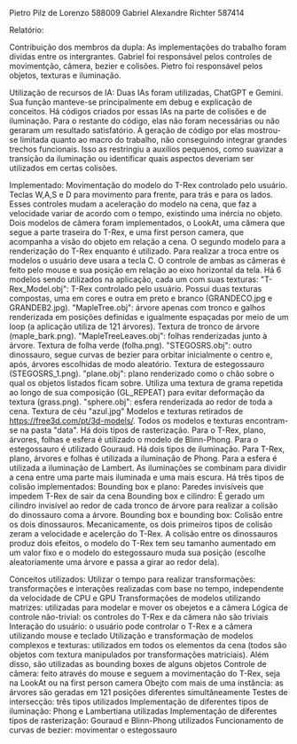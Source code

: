 Pietro Pilz de Lorenzo 588009
Gabriel Alexandre Richter 587414

Relatório:

Contribuição dos membros da dupla:
As implementações do trabalho foram dividas entre os intergrantes. Gabriel foi responsável pelos controles de movimentção, câmera, bezier e colisões. Pietro foi responsável pelos objetos, texturas e iluminação.

Utilização de recursos de IA:
Duas IAs foram utilizadas, ChatGPT e Gemini. Sua função manteve-se principalmente em debug e explicação de conceitos. Há códigos criados por essas IAs na parte de colisões e de iluminação. Para o restante do código, elas não foram necessárias ou não geraram um resultado satisfatório. A geração de código por elas mostrou-se limitada quanto ao macro do trabalho, não conseguindo integrar grandes trechos funcionais. Isso as restringiu a auxilios pequenos, como suavizar a transição da iluminação ou identificar quais aspectos deveriam ser utilizados em certas colisões.

Implementado:
Movimentação do modelo do T-Rex controlado pelo usuário. Teclas W,A,S e D para movimento para frente, para trás e para os lados. Esses controles mudam a aceleração do modelo na cena, que faz a velocidade variar de acordo com o tempo, existindo uma inércia no objeto.
Dois modelos de câmera foram implementados, o LookAt, uma câmera que segue a parte traseira do T-Rex, e uma first person camera, que acompanha a visão do objeto em relação a cena. O segundo modelo para a renderização do T-Rex enquanto é utilizado. Para realizar a troca entre os modelos o usuário deve usara a tecla C. O controle de ambas as câmeras é feito pelo mouse e sua posição em relação ao eixo horizontal da tela.
Há 6 modelos sendo utilizados na aplicação, cada um com suas texturas: 
"T-Rex_Model.obj": T-Rex controlado pelo usuário. Possui duas texturas compostas, uma em cores e outra em preto e branco (GRANDECO.jpg e GRANDEB2.jpg).
"MapleTree.obj": árvore apenas com tronco e galhos renderizada em posições definidas e igualmente espaçadas por meio de um loop (a aplicação utiliza de 121 árvores). Textura de tronco de árvore (maple_bark.png).
"MapleTreeLeaves.obj": folhas renderizadas junto à árvore. Textura de folha verde (folha.png).
"STEGOSRS.obj": outro dinossauro, segue curvas de bezier para orbitar inicialmente o centro e, após, árvores escolhidas de modo aleatório. Textura de estegossauro (STEGOSRS_1.png).
"plane.obj": plano renderizado como o chão sobre o qual os objetos listados ficam sobre. Utiliza uma textura de grama repetida ao longo de sua composição (GL_REPEAT) para evitar deformação da textura (grass.png).
"sphere.obj": esfera renderizada ao redor de toda a cena. Textura de céu "azul.jpg"
Modelos e texturas retirados de https://free3d.com/pt/3d-models/.
Todos os modelos e texturas encontram-se na pasta "data".
Há dois tipos de rasterização. Para o T-Rex, plano, árvores, folhas e esfera é utilizado o modelo de Blinn-Phong. Para o estegossauro é utilizado Gouraud.
Há dois tipos de iluminação. Para T-Rex, plano, árvores e folhas é utilizada a iluminação de Phong. Para a esfera é utilizada a iluminação de Lambert.
As iluminações se combinam para dividir a cena entre uma parte mais iluminada e uma mais escura.
Há três tipos de colisão implementados:
Bounding box e plano: Paredes invisíveis que impedem T-Rex de sair da cena
Bounding box e cilindro: É gerado um cilindro invisível ao redor de cada tronco de árvore para realizar a colisão do dinossauro coma a árvore.
Bounding box e bounding box: Colisão entre os dois dinossauros.
Mecanicamente, os dois primeiros tipos de colisão zeram a velocidade e acelerção do T-Rex. A colisão entre os dinossauros produz dois efeitos, o modelo do T-Rex tem seu tamanho aumentado em um valor fixo e o modelo do estegossauro muda sua posição (escolhe aleatoriamente uma árvore e passa a girar ao redor dela).

Conceitos utilizados:
Utilizar o tempo para realizar transformações: transformações e interações realizadas com base no tempo, independente da velocidade de CPU e GPU
Transformações de modelos utilizando matrizes: utilizadas para modelar e mover os obejetos e a câmera
Lógica de controle não-trivial: os controles do T-Rex e da câmera não são triviais
Interação do usuário: o usuário pode controlar o T-Rex e a câmera utilizando mouse e teclado
Utilização e transformação de modelos complexos e texturas: utilizados em todos os elementos da cena (todos são objetos com textura manipulados por transformações matriciais). Além disso, são utilizadas as bounding boxes de alguns objetos 
Controle de câmera: feito através do mouse e seguem a movimentação do T-Rex, seja na LookAt ou na first person camera
Obejto com mais de uma instância: as árvores são geradas em 121 posições diferentes simultâneamente
Testes de intersecção: três tipos utilizados
Implementação de diferentes tipos de iluminação: Phong e Lambertiana utilizadas
Implementação de diferentes tipos de rasterização: Gouraud e Blinn-Phong utilizados
Funcionamento de curvas de bezier: movimentar o estegossauro


